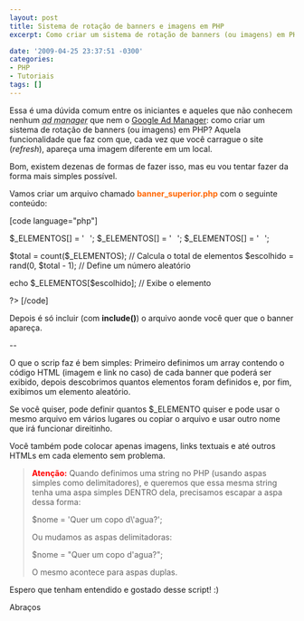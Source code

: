 ```yaml
---
layout: post
title: Sistema de rotação de banners e imagens em PHP
excerpt: Como criar um sistema de rotação de banners (ou imagens) em PHP

date: '2009-04-25 23:37:51 -0300'
categories:
- PHP
- Tutoriais
tags: []
---
```

<p>Essa é uma dúvida comum entre os iniciantes e aqueles que não conhecem nenhum <em><abbr title="Gerenciador de Anúncios">ad manager</abbr></em> que nem o <a title="Google Ad Manager" href="https://www.google.com/dfp/login/pt_BR/index.html" target="_blank">Google Ad Manager</a>: como criar um sistema de rotação de banners (ou imagens) em PHP? Aquela funcionalidade que faz com que, cada vez que você carrague o site (<em>refresh</em>), apareça uma imagem diferente em um local.</p>
<p>Bom, existem dezenas de formas de fazer isso, mas eu vou tentar fazer da forma mais simples possível.</p>
<p>Vamos criar um arquivo chamado <span style="color: #ff6600;"><strong>banner_superior.php</strong></span> com o seguinte conteúdo:</p>
<p>[code language="php"]
<?php
unset($_ELEMENTOS);</p>
<p>$_ELEMENTOS[] = '<a href="http://site.com/"><img src="site.jpg" alt="" width="10" height="10" /></a>';
$_ELEMENTOS[] = '<a href="http://orkut.com/"><img src="orkut.jpg" alt="" width="10" height="10" /></a>';
$_ELEMENTOS[] = '<a href="http://forum.com/"><img src="forum.jpg" alt="" width="10" height="10" /></a>';</p>
<p>$total = count($_ELEMENTOS); // Calcula o total de elementos
$escolhido = rand(0, $total - 1); // Define um número aleatório</p>
<p>echo $_ELEMENTOS[$escolhido]; // Exibe o elemento</p>
<p>?>
[/code]</p>
<p>Depois é só incluir (com <strong>include()</strong>) o arquivo aonde você quer que o banner apareça.</p>
<p>--</p>
<p>O que o scrip faz é bem simples: Primeiro definimos um array contendo o código HTML (imagem e link no caso) de cada banner que poderá ser exibido, depois descobrimos quantos elementos foram definidos e, por fim, exibimos um elemento aleatório.</p>
<p>Se você quiser, pode definir quantos $_ELEMENTO quiser e pode usar o mesmo arquivo em vários lugares ou copiar o arquivo e usar outro nome que irá funcionar direitinho.</p>
<p>Você também pode colocar apenas imagens, links textuais e até outros HTMLs em cada elemento sem problema.</p>
<blockquote><p><span style="color: #ff0000;"><strong>Atenção:</strong></span> Quando definimos uma string no PHP (usando aspas simples como delimitadores), e queremos que essa mesma string tenha uma aspa simples DENTRO dela, precisamos escapar a aspa dessa forma:</p>
<p>$nome = 'Quer um copo d\'agua?';</p>
<p>Ou mudamos as aspas delimitadoras:</p>
<p>$nome = "Quer um copo d'agua?";</p>
<p>O mesmo acontece para aspas duplas.</p></blockquote>
<p>Espero que tenham entendido e gostado desse script! :)</p>
<p>Abraços</p>
